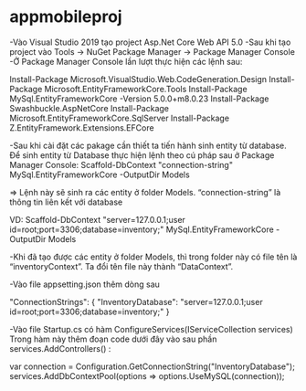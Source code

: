 # appmobileproj
-Vào Visual Studio 2019 tạo project Asp.Net Core Web API 5.0
-Sau khi tạo project vào Tools -> NuGet Package Manager -> Package Manager Console 
-Ở Package Manager Console lần lượt thực hiện các lệnh sau:

Install-Package Microsoft.VisualStudio.Web.CodeGeneration.Design 
Install-Package Microsoft.EntityFrameworkCore.Tools 
Install-Package MySql.EntityFrameworkCore -Version 5.0.0+m8.0.23
Install-Package Swashbuckle.AspNetCore 
Install-Package Microsoft.EntityFrameworkCore.SqlServer
Install-Package Z.EntityFramework.Extensions.EFCore


-Sau khi cài đặt các pakage cần thiết ta tiến hành sinh entity từ database. Để sinh entity từ Database thực hiện lệnh theo cú pháp sau ở Package Manager Console:
Scaffold-DbContext "connection-string" MySql.EntityFrameworkCore -OutputDir Models

=> Lệnh này sẽ sinh ra các entity ở folder Models. “connection-string” là thông tin liên kết với database
	
VD:
Scaffold-DbContext "server=127.0.0.1;user id=root;port=3306;database=inventory;" MySql.EntityFrameworkCore -OutputDir Models 

-Khi đã tạo được các entity ở folder Models, thì trong folder này có file tên là “inventoryContext”. Ta đổi tên file này thành “DataContext”.

-Vào file appsetting.json thêm dòng sau

  "ConnectionStrings": {
    "InventoryDatabase": "server=127.0.0.1;user id=root;port=3306;database=inventory;"
  }

-Vào file Startup.cs có hàm ConfigureServices(IServiceCollection services)
Trong hàm này thêm đoạn code dưới đây vào sau phần services.AddControllers() :


var connection = Configuration.GetConnectionString("InventoryDatabase");
services.AddDbContextPool<DataContext>(options => options.UseMySQL(connection)); 

